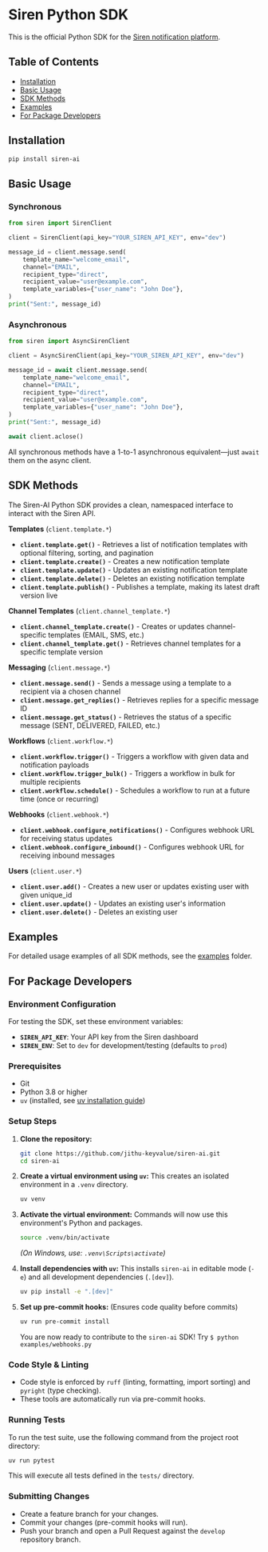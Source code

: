 # Siren Python SDK

This is the official Python SDK for the [Siren notification platform](https://docs.trysiren.io).

## Table of Contents

- [Installation](#installation)
- [Basic Usage](#basic-usage)
- [SDK Methods](#sdk-methods)
- [Examples](#examples)
- [For Package Developers](#for-package-developers)

## Installation

```bash
pip install siren-ai
```

## Basic Usage

### Synchronous
```python
from siren import SirenClient

client = SirenClient(api_key="YOUR_SIREN_API_KEY", env="dev")

message_id = client.message.send(
    template_name="welcome_email",
    channel="EMAIL",
    recipient_type="direct",
    recipient_value="user@example.com",
    template_variables={"user_name": "John Doe"},
)
print("Sent:", message_id)
```

### Asynchronous
```python
from siren import AsyncSirenClient

client = AsyncSirenClient(api_key="YOUR_SIREN_API_KEY", env="dev")

message_id = await client.message.send(
    template_name="welcome_email",
    channel="EMAIL",
    recipient_type="direct",
    recipient_value="user@example.com",
    template_variables={"user_name": "John Doe"},
)
print("Sent:", message_id)

await client.aclose()
```

All synchronous methods have a 1-to-1 asynchronous equivalent—just `await` them on the async client.

## SDK Methods

The Siren-AI Python SDK provides a clean, namespaced interface to interact with the Siren API.

**Templates** (`client.template.*`)
- **`client.template.get()`** - Retrieves a list of notification templates with optional filtering, sorting, and pagination
- **`client.template.create()`** - Creates a new notification template
- **`client.template.update()`** - Updates an existing notification template
- **`client.template.delete()`** - Deletes an existing notification template
- **`client.template.publish()`** - Publishes a template, making its latest draft version live

**Channel Templates** (`client.channel_template.*`)
- **`client.channel_template.create()`** - Creates or updates channel-specific templates (EMAIL, SMS, etc.)
- **`client.channel_template.get()`** - Retrieves channel templates for a specific template version

**Messaging** (`client.message.*`)
- **`client.message.send()`** - Sends a message using a template to a recipient via a chosen channel
- **`client.message.get_replies()`** - Retrieves replies for a specific message ID
- **`client.message.get_status()`** - Retrieves the status of a specific message (SENT, DELIVERED, FAILED, etc.)

**Workflows** (`client.workflow.*`)
- **`client.workflow.trigger()`** - Triggers a workflow with given data and notification payloads
- **`client.workflow.trigger_bulk()`** - Triggers a workflow in bulk for multiple recipients
- **`client.workflow.schedule()`** - Schedules a workflow to run at a future time (once or recurring)

**Webhooks** (`client.webhook.*`)
- **`client.webhook.configure_notifications()`** - Configures webhook URL for receiving status updates
- **`client.webhook.configure_inbound()`** - Configures webhook URL for receiving inbound messages

**Users** (`client.user.*`)
- **`client.user.add()`** - Creates a new user or updates existing user with given unique_id
- **`client.user.update()`** - Updates an existing user's information
- **`client.user.delete()`** - Deletes an existing user

## Examples

For detailed usage examples of all SDK methods, see the [examples](./examples/) folder.

## For Package Developers

### Environment Configuration

For testing the SDK, set these environment variables:

- **`SIREN_API_KEY`**: Your API key from the Siren dashboard
- **`SIREN_ENV`**: Set to `dev` for development/testing (defaults to `prod`)

### Prerequisites

*   Git
*   Python 3.8 or higher
*   `uv` (installed, see [uv installation guide](https://github.com/astral-sh/uv#installation))

### Setup Steps

1.  **Clone the repository:**
    ```bash
    git clone https://github.com/jithu-keyvalue/siren-ai.git
    cd siren-ai
    ```

2.  **Create a virtual environment using `uv`:**
    This creates an isolated environment in a `.venv` directory.
    ```bash
    uv venv
    ```

3.  **Activate the virtual environment:**
    Commands will now use this environment's Python and packages.
    ```bash
    source .venv/bin/activate
    ```
    *(On Windows, use: `.venv\Scripts\activate`)*

4.  **Install dependencies with `uv`:**
     This installs `siren-ai` in editable mode (`-e`) and all development dependencies (`.[dev]`).
     ```bash
     uv pip install -e ".[dev]"
     ```

5.  **Set up pre-commit hooks:**
     (Ensures code quality before commits)
     ```bash
     uv run pre-commit install
     ```

     You are now ready to contribute to the `siren-ai` SDK!
     Try `$ python examples/webhooks.py`

### Code Style & Linting

*   Code style is enforced by `ruff` (linting, formatting, import sorting) and `pyright` (type checking).
*   These tools are automatically run via pre-commit hooks.

### Running Tests

To run the test suite, use the following command from the project root directory:

```bash
uv run pytest
```

This will execute all tests defined in the `tests/` directory.

### Submitting Changes

*   Create a feature branch for your changes.
*   Commit your changes (pre-commit hooks will run).
*   Push your branch and open a Pull Request against the `develop` repository branch.
